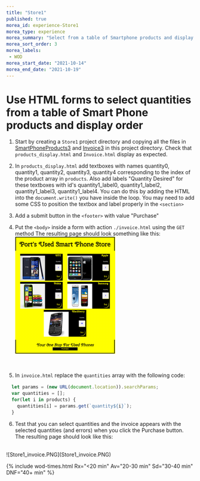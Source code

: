 ```yaml
--- 
title: "Store1" 
published: true 
morea_id: experience-Store1
morea_type: experience 
morea_summary: "Select from a table of Smartphone products and display order"
morea_sort_order: 3 
morea_labels:
 - WOD
morea_start_date: "2021-10-14"
morea_end_date: "2021-10-19"
---
```


# Use HTML forms to select quantities from a table of Smart Phone products and display order

1. Start by creating a `Store1` project directory and copying all the files in [SmartPhoneProducts3](../100.Objects-Arrays-I/experience-SmartPhoneProducts3.html) and [Invoice3](../120.functions/experience-Invoice3.html) in this project directory. Check that `products_display.html` and `Invoice.html` display as expected. 

2. In  `products_display.html` add textboxes with names quantity0, quantity1, quantity2, quantity3, quantity4 corresponding to the index of the product array in `products`. Also add labels "Quantity Desired" for these textboxes with id's quantity1_label0, quantity1_label2, quantity1_label3, quantity1_label4. You can do this by adding the HTML into the `document.write()` you have inside the loop. You may need to add some CSS to position the textbox and label properly in the `<section>`

3. Add a submit button in the `<footer>` with value "Purchase"

4. Put the `<body>` inside a form with action `./invoice.html` using the `GET` method
The resulting page should look something like this:
![Store1_display.PNG](Store1_display.PNG)
<br>

5. In `invoice.html` replace the `quantities` array with the following code:
```Javascript
  let params = (new URL(document.location)).searchParams;
  var quantities = [];
  for(let i in products) {
    quantities[i] = params.get(`quantity${i}`);
  }
```

6. Test that you can select quantities and the invoice appears with the selected quantities (and errors) when you click the Purchase button. The resulting page should look like this:
<br>
![Store1_invoice.PNG](Store1_invoice.PNG)
<br>

{% include wod-times.html Rx="<20 min" Av="20-30 min" Sd="30-40 min" DNF="40+ min" %}
